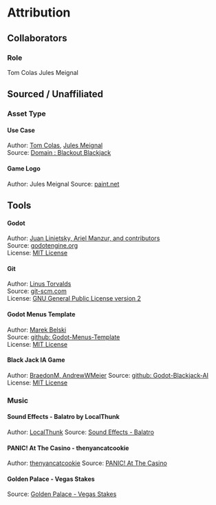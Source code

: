 # Attribution
## Collaborators

### Role
Tom Colas
Jules Meignal 

## Sourced / Unaffiliated
### Asset Type
#### Use Case
Author: [Tom Colas](https://github.com/BjrTom), [Jules Meignal](https://github.com/JulesMEI)  
Source: [Domain : Blackout Blackjack](https://github.com/BjrTom/GameJam-HorsDeControle)  

#### Game Logo
Author: Jules Meignal
Source: [paint.net](https://www.getpaint.net)  

## Tools
#### Godot
Author: [Juan Linietsky, Ariel Manzur, and contributors](https://godotengine.org/contact)  
Source: [godotengine.org](https://godotengine.org/)  
License: [MIT License](https://github.com/godotengine/godot/blob/master/LICENSE.txt) 

#### Git
Author: [Linus Torvalds](https://github.com/torvalds)  
Source: [git-scm.com](https://git-scm.com/downloads)  
License: [GNU General Public License version 2](https://opensource.org/licenses/GPL-2.0)

#### Godot Menus Template
Author: [Marek Belski](https://github.com/Maaack/Godot-Menus-Template/graphs/contributors)  
Source: [github: Godot-Menus-Template](https://github.com/Maaack/Godot-Menus-Template)  
License: [MIT License](LICENSE.txt)

#### Black Jack IA Game
Author: [BraedonM, AndrewWMeier](https://github.com/COMP359/Godot-Blackjack-AI/graphs/contributors)
Source: [github: Godot-Blackjack-AI](https://github.com/COMP359/Godot-Blackjack-AI)
License: [MIT License](https://github.com/COMP359/Godot-Blackjack-AI/blob/main/LICENSE)

### Music
#### Sound Effects - Balatro by LocalThunk
Author: [LocalThunk](https://localthunk.com)
Source: [Sound Effects - Balatro](https://www.sounds-resource.com)

#### PANIC! At The Casino - thenyancatcookie
Author: [thenyancatcookie](https://thenyancatcookie.carrd.co/)
Source: [PANIC! At The Casino](https://www.youtube.com/watch?v=FEnNaHN3qBA)

#### Golden Palace - Vegas Stakes
Source: [Golden Palace - Vegas Stakes](https://www.youtube.com/watch?v=59ZAs0Nh6_I)
